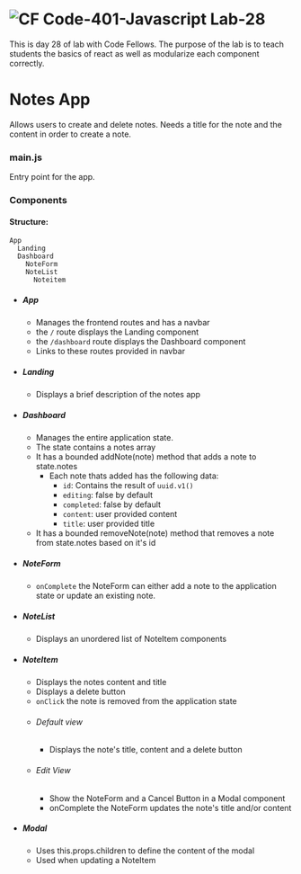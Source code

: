 ![CF](https://camo.githubusercontent.com/70edab54bba80edb7493cad3135e9606781cbb6b/687474703a2f2f692e696d6775722e636f6d2f377635415363382e706e67) Code-401-Javascript Lab-28
===
This is day 28 of lab with Code Fellows. The purpose of the lab is to teach students the basics of react as well as modularize each component correctly.
# Notes App

Allows users to create and delete notes. Needs a title for the note and the content in order to create a note.

### main.js

Entry point for the app.

### Components

#### Structure:
```
App
  Landing
  Dashboard
    NoteForm
    NoteList
      Noteitem
```
  * ##### App
    * Manages the frontend routes and has a navbar
    * the `/` route displays the Landing component
    * the `/dashboard` route displays the Dashboard component
    * Links to these routes provided in navbar
  * ##### Landing
    * Displays a brief description of the notes app
  * ##### Dashboard
    * Manages the entire application state.
    * The state contains a notes array
    * It has a bounded addNote(note) method that adds a note to state.notes
      * Each note thats added has the following data:
        * `id`: Contains the result of `uuid.v1()`
        * `editing`: false by default
        * `completed`: false by default
        * `content`: user provided content
        * `title`: user provided title
    * It has a bounded removeNote(note) method that removes a note from state.notes based on it's id
  * ##### NoteForm
    * `onComplete` the NoteForm can either add a note to the application state or update an existing note.
  * ##### NoteList
    * Displays an unordered list of NoteItem components
  * ##### NoteItem
    * Displays the notes content and title
    * Displays a delete button
    * `onClick` the note is removed from the application state
    * ###### Default view
      * Displays the note's title, content and a delete button
    * ###### Edit View
      * Show the NoteForm and a Cancel Button in a Modal component
      * onComplete the NoteForm updates the note's title and/or content
  * ##### Modal
    * Uses this.props.children to define the content of the modal
    * Used when updating a NoteItem
    
